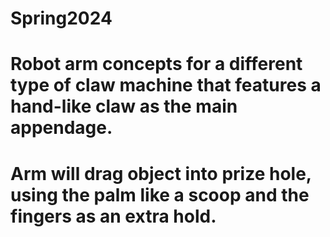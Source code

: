 # Spring2024
# Robot arm concepts for a different type of claw machine that features a hand-like claw as the main appendage.
# Arm will drag object into prize hole, using the palm like a scoop and the fingers as an extra hold.
